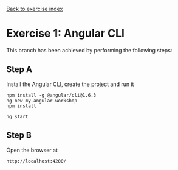 [Back to exercise index](https://github.com/aperto-frontend/angular-workshop#angularworkshop)

# Exercise 1: Angular CLI

This branch has been achieved by performing the following steps:

## Step A

Install the Angular CLI, create the project and run it

```
npm install -g @angular/cli@1.6.3
ng new my-angular-workshop
npm install

ng start
```

## Step B

Open the browser at

```
http://localhost:4200/
```
